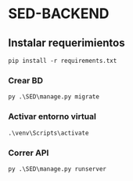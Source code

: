 # SED-BACKEND

## Instalar requerimientos
```
pip install -r requirements.txt
```

### Crear BD
```
py .\SED\manage.py migrate
```

### Activar entorno virtual
```
.\venv\Scripts\activate
```

### Correr API
```
py .\SED\manage.py runserver
```
